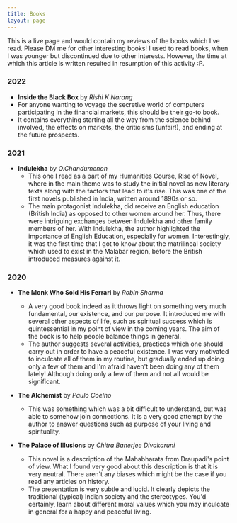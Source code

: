 ```yaml
---
title: Books
layout: page
---
```


This is a live page and would contain my reviews of the books which I've read. Please DM me for other interesting books! I used to read books, when I was younger but discontinued due to other interests. However, the time at which this article is written resulted in resumption of this activity :P.

### 2022

- **Inside the Black Box** by *Rishi K Narang*
- For anyone wanting to voyage the secretive world of computers participating in the financial markets, this should be their go-to book. 
- It contains everything starting all the way from the science behind involved, the effects on markets, the criticisms (unfair!), and ending at the future prospects.

### 2021
- **Indulekha** by *O.Chandumenon*
	- This one I read as a part of my Humanities Course, Rise of Novel, where in the main theme was to study the initial novel as new literary texts along with the factors that lead to it's rise. This was one of the first novels published in India, written around 1890s or so. 
	- The main protagonist Indulekha, did receive an English education (British India) as opposed to other women around her. Thus, there were intriguing exchanges between Indulekha and other family members of her. With Indulekha, the author highlighted the importance of English Education, especially for women. Interestingly, it was the first time that I got to know about the matrilineal society which used to exist in the Malabar region, before the British introduced measures against it. 

### 2020

- **The Monk Who Sold His Ferrari** by *Robin Sharma*
	- A very good book indeed as it throws light on something very much fundamental, our existence, and our purpose. It introduced me with several other aspects of life, such as spiritual success which is quintessential in my point of view in the coming years. The aim of the book is to help people balance things in general. 
	- The author suggests several activities, practices which one should carry out in order to have a peaceful existence. I was very motivated to inculcate all of them in my routine, but gradually ended up doing only a few of them and I'm afraid haven't been doing any of them lately! Although doing only a few of them and not all would be significant.

- **The Alchemist** by *Paulo Coelho*
	- This was something which was a bit difficult to understand, but was able to somehow join connections. It is a very good attempt by the author to answer questions such as purpose of your living and spirituality.

- **The Palace of Illusions** by *Chitra Banerjee Divakaruni*
	- This novel is a description of the Mahabharata from Draupadi's point of view. What I found very good about this description is that it is very neutral. There aren't any biases which might be the case if you read any articles on history. 
	- The presentation is very subtle and lucid. It clearly depicts the traditional (typical) Indian society and the stereotypes. You'd certainly, learn about different moral values which you may inculcate in general for a happy and peaceful living. 

